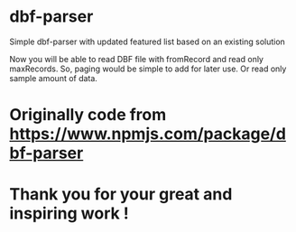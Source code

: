# dbf-parser
Simple dbf-parser with updated featured list based on an existing solution

Now you will be able to read DBF file with fromRecord and read only maxRecords. So, paging would be simple to add for later use. Or read only sample amount of data.

# Originally code from https://www.npmjs.com/package/dbf-parser
# Thank you for your great and inspiring work !

